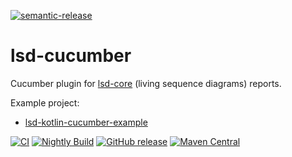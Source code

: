 [![semantic-release](https://img.shields.io/badge/semantic-release-e10079.svg?logo=semantic-release)](https://github.com/semantic-release/semantic-release)

# lsd-cucumber
Cucumber plugin for [lsd-core](https://github.com/lsd-consulting/lsd-core) (living sequence diagrams) reports.

Example project: 
* [lsd-kotlin-cucumber-example](https://github.com/lsd-consulting/lsd-kotlin-cucumber-example)

[![CI](https://github.com/lsd-consulting/lsd-cucumber/actions/workflows/ci.yml/badge.svg)](https://github.com/lsd-consulting/lsd-cucumber/actions/workflows/ci.yml)
[![Nightly Build](https://github.com/lsd-consulting/lsd-cucumber/actions/workflows/nightly.yml/badge.svg)](https://github.com/lsd-consulting/lsd-cucumber/actions/workflows/nightly.yml)
[![GitHub release](https://img.shields.io/github/release/lsd-consulting/lsd-cucumber)](https://github.com/lsd-consulting/lsd-cucumber/releases)
[![Maven Central](https://img.shields.io/maven-central/v/io.github.lsd-consulting/lsd-cucumber.svg?label=Maven%20Central)](https://search.maven.org/search?q=g:%22io.github.lsd-consulting%22%20AND%20a:%22lsd-cucumber%22)
